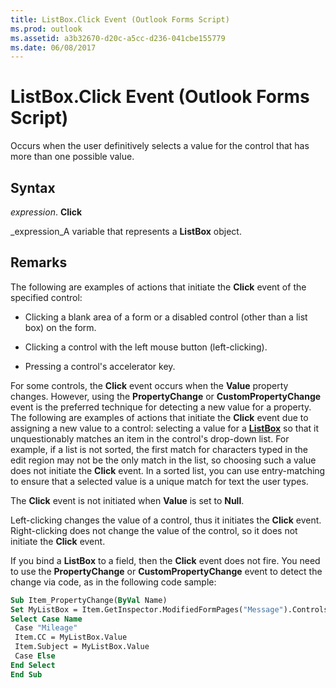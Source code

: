 ```yaml
---
title: ListBox.Click Event (Outlook Forms Script)
ms.prod: outlook
ms.assetid: a3b32670-d20c-a5cc-d236-041cbe155779
ms.date: 06/08/2017
---
```



# ListBox.Click Event (Outlook Forms Script)

Occurs when the user definitively selects a value for the control that has more than one possible value.


## Syntax

 _expression_. **Click**

 _expression_A variable that represents a **ListBox** object.


## Remarks

The following are examples of actions that initiate the **Click** event of the specified control:


- Clicking a blank area of a form or a disabled control (other than a list box) on the form.
    
- Clicking a control with the left mouse button (left-clicking).
    
- Pressing a control's accelerator key.
    


For some controls, the **Click** event occurs when the **Value** property changes. However, using the **PropertyChange** or **CustomPropertyChange** event is the preferred technique for detecting a new value for a property. The following are examples of actions that initiate the **Click** event due to assigning a new value to a control: selecting a value for a **[ListBox](listbox-object-outlook-forms-script.md)** so that it unquestionably matches an item in the control's drop-down list. For example, if a list is not sorted, the first match for characters typed in the edit region may not be the only match in the list, so choosing such a value does not initiate the **Click** event. In a sorted list, you can use entry-matching to ensure that a selected value is a unique match for text the user types.

The **Click** event is not initiated when **Value** is set to **Null**.

Left-clicking changes the value of a control, thus it initiates the **Click** event. Right-clicking does not change the value of the control, so it does not initiate the **Click** event.

If you bind a **ListBox** to a field, then the **Click** event does not fire. You need to use the **PropertyChange** or **CustomPropertyChange** event to detect the change via code, as in the following code sample:




```vb
Sub Item_PropertyChange(ByVal Name) 
Set MyListBox = Item.GetInspector.ModifiedFormPages("Message").Controls("ListBox1") 
Select Case Name 
 Case "Mileage" 
 Item.CC = MyListBox.Value 
 Item.Subject = MyListBox.Value 
 Case Else 
End Select 
End Sub
```



